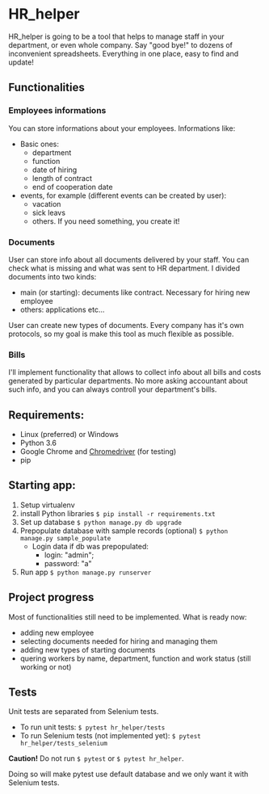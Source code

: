 # HR_helper
HR_helper is going to be a tool that helps to manage staff in your department, or even whole company.
Say "good bye!" to dozens of inconvenient spreadsheets. Everything in one place, easy to find and update!

## Functionalities

### Employees informations
You can store informations about your employees. Informations like:
- Basic ones:
  - department
  - function
  - date of hiring
  - length of contract
  - end of cooperation date
- events, for example (different events can be created by user):
  - vacation
  - sick leavs
  - others. If you need something, you create it!

### Documents
User can store info about all documents delivered by your staff. You can check what is missing and what was sent to HR department.
I divided documents into two kinds:
- main (or starting): decuments like contract. Necessary for hiring new employee
- others: applications etc...

User can create new types of documents. Every company has it's own protocols, so my goal is make this tool as much flexible as possible.

### Bills
I'll implement functionality that allows to collect info about all bills and costs generated by particular departments.
No more asking accountant about such info, and you can always controll your department's bills.

## Requirements:
- Linux (preferred) or Windows
- Python 3.6
- Google Chrome and [Chromedriver](http://chromedriver.chromium.org/getting-started?fbclid=IwAR3CPyq8Yr3-omfEVIHQ4X9TCJKe3bzYFGd8zbODELDSHngr04mhiuxW9hc) (for testing)
- pip


## Starting app:
1. Setup virtualenv
2. install Python libraries
`$ pip install -r requirements.txt`
3. Set up database
`$ python manage.py db upgrade`
4. Prepopulate database with sample records (optional)
`$ python manage.py sample_populate`
    - Login data if db was prepopulated:
      - login: "admin";
      - password: "a"
5. Run app
`$ python manage.py runserver`

## Project progress
Most of functionalities still need to be implemented.
What is ready now:
- adding new employee
- selecting documents needed for hiring and managing them
- adding new types of starting documents
- quering workers by name, department, function and work status (still working or not)

## Tests
Unit tests are separated from Selenium tests.
- To run unit tests: `$ pytest hr_helper/tests`
- To run Selenium tests (not implemented yet): `$ pytest hr_helper/tests_selenium`

**Caution!** Do not run `$ pytest` or `$ pytest hr_helper`.

Doing so will make pytest use default database and we only want it with Selenium tests.
